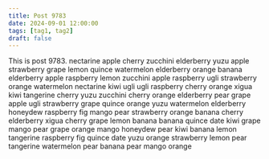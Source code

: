 ```yaml
---
title: Post 9783
date: 2024-09-01 12:00:00
tags: [tag1, tag2]
draft: false
---
```

This is post 9783.
nectarine
apple
cherry
zucchini
elderberry
yuzu
apple
strawberry
grape
lemon
quince
watermelon
elderberry
orange
banana
elderberry
apple
raspberry
lemon
zucchini
apple
raspberry
ugli
strawberry
orange
watermelon
nectarine
kiwi
ugli
ugli
raspberry
cherry
orange
xigua
kiwi
tangerine
cherry
yuzu
zucchini
cherry
orange
elderberry
pear
grape
apple
ugli
strawberry
grape
quince
orange
yuzu
watermelon
elderberry
honeydew
raspberry
fig
mango
pear
strawberry
orange
banana
cherry
elderberry
xigua
cherry
grape
lemon
banana
banana
quince
date
kiwi
grape
mango
pear
grape
orange
mango
honeydew
pear
kiwi
banana
lemon
tangerine
raspberry
fig
quince
date
yuzu
orange
strawberry
lemon
pear
tangerine
watermelon
pear
banana
pear
mango
orange
